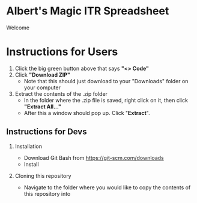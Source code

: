 # Albert's Magic ITR Spreadsheet
Welcome

# Instructions for Users
1. Click the big green button above that says **\"<> Code\"**
2. Click **\"Download ZIP\"**
   * Note that this should just download to your \"Downloads\" folder on your computer
3. Extract the contents of the .zip folder
   * In the folder where the .zip file is saved, right click on it, then click
 **"Extract All...\"**
   * After this a window should pop up. Click \"**Extract**\".

## Instructions for Devs
1. Installation
   * Download Git Bash from https://git-scm.com/downloads
   * Install
  

2. Cloning this repository
   * Navigate to the folder where you would like to copy the contents of this repository into
